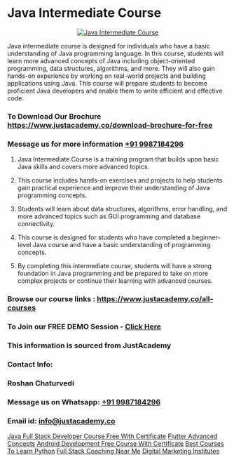 # Java Intermediate Course

<p align="center">
  <a href="https://justacademy.co/course-detail/core-java-training">
    <img src="https://justacademy.co/storage2/course_image/1677245426_course_image.webp" alt="Java Intermediate Course">
  </a>
</p>


Java intermediate course is designed for individuals who have a basic understanding of Java programming language. In this course, students will learn more advanced concepts of Java including object-oriented programming, data structures, algorithms, and more. They will also gain hands-on experience by working on real-world projects and building applications using Java. This course will prepare students to become proficient Java developers and enable them to write efficient and effective code.
### To Download Our Brochure https://www.justacademy.co/download-brochure-for-free
### Message us for more information [+91 9987184296](https://api.whatsapp.com/send?phone=919987184296)
1)  Java Intermediate Course is a training program that builds upon basic Java skills and covers more advanced topics.

2) This course includes hands-on exercises and projects to help students gain practical experience and improve their understanding of Java programming concepts.

3) Students will learn about data structures, algorithms, error handling, and more advanced topics such as GUI programming and database connectivity.

4) This course is designed for students who have completed a beginner-level Java course and have a basic understanding of programming concepts.

5) By completing this intermediate course, students will have a strong foundation in Java programming and be prepared to take on more complex projects or continue their learning with advanced courses.

### Browse our course links : https://www.justacademy.co/all-courses 
### To Join our FREE DEMO Session - [Click Here](https://www.justacademy.co/register-for-course-demo)


### This information is sourced from JustAcademy
### Contact Info:
### Roshan Chaturvedi
### Message us on Whatsapp: [+91 9987184296](https://api.whatsapp.com/send?phone=919987184296)
### Email id: [info@justacademy.co](mailto:info@justacademy.co)
                    
[Java Full Stack Developer Course Free With Certificate](https://www.linkedin.com/pulse/java-full-stack-developer-course-free-certificate-justacademy-thane-7kauc/)
[Flutter Advanced Concepts](https://www.linkedin.com/pulse/flutter-advanced-concepts-justacademy-hyderabad-zmcjc/)
[Android Development Free Course With Certificate](https://medium.com/@mistersumit961/android-development-free-course-with-certificate-4aa04bbb2896)
[Best Courses To Learn Python](https://medium.com/@mistersumit961/best-courses-to-learn-python-292ea12702ec)
[Full Stack Coaching Near Me](https://justacademyin.github.io/Articles/Full-Stack-Coaching-Near-Me)
[Digital Marketing Institutes](https://justacademyin.github.io/Articles/Digital-Marketing-Institutes)
